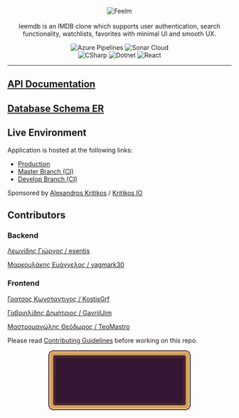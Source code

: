 <p align="center">
  <img src="https://i.imgur.com/gx3gZyv.png" alt="Feelm" height=350/> <br /><br />
  <span>Ieemdb is an IMDB clone which supports user authentication, search functionality, watchlists, favorites with minimal UI and smooth UX.</span>
</p>

<p align="center">
 <img src="https://dev.azure.com/kritikos/Ieemdb/_apis/build/status/Ieemdb?branchName=develop" alt="Azure Pipelines" /> <img src="https://sonarcloud.io/api/project_badges/measure?project=esentis_ieemdb-adopse-2021&metric=alert_status" alt="Sonar Cloud" /></br>
  <img src=https://img.shields.io/badge/C%23-239120?style=for-the-badge&logo=c-sharp&logoColor=white" alt="CSharp" /> <img src="https://img.shields.io/badge/.NET-5C2D91?style=for-the-badge&logo=.net&logoColor=white" alt="Dotnet" /> <img src="https://img.shields.io/badge/React-20232A?style=for-the-badge&logo=react&logoColor=61DAFB" alt="React" />
</p>

---

## [API Documentation][docs]

## [Database Schema ER](./images/ER.html)

## Live Environment

Application is hosted at the following links:

- [Production][ieemdb-prod]
- [Master Branch (CI)][ieemdb-stage]
- [Develop Branch (CI)][ieemdb-dev]

Sponsored by [Alexandros Kritikos][akritikos] / [Kritikos IO][kritikos-io]

## Contributors

### Backend

[Λεωνίδης Γιώργος / esentis][esentis]

[Μαρκουλάκης Ευάγγελος / vagmark30][vagmark30]

### Frontend

[Γρατσος Κωνσταντινος / KostisGrf][KostisGrf]

[Γαβριηλίδης Δημήτριος / GavriilJim][GavriilJim]

[Μαστρομανώλης Θεόδωρος  / TeoMastro][TeoMastro]

[ieemdb-dev]: https://ieemdb-dev.azurewebsites.net/
[ieemdb-stage]: https://ieemdb-stage.azurewebsites.net/
[ieemdb-prod]: https://ieemdb.azurewebsites.net/
[akritikos]: https://github.com/akritikos
[kritikos-io]: https://github.com/kritikos-io
[esentis]:https://github.com/esentis
[vagmark30]:https://github.com/vagmark30
[KostisGrf]:https://github.com/KostisGrf
[GavriilJim]:https://github.com/GavriilJim
[TeoMastro]:https://github.com/TeoMastro
[docs]:https://ieemdb.azurewebsites.net/docs/index.html

Please read [Contributing Guidelines](CONTRIBUTING.md) before working on this repo.

<p align="center">
  <img src="images/dont_steal.gif">
</p>